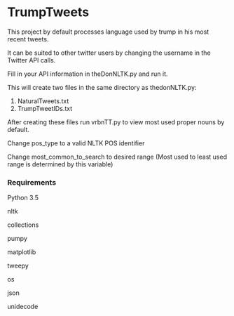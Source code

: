 # TrumpTweets
This project by default processes language used by trump in his most recent tweets. 

It can be suited to other twitter users by changing the username in the Twitter API calls. 

Fill in your API information in theDonNLTK.py and run it. 

This will create two files in the same directory as thedonNLTK.py: 
  1. NaturalTweets.txt
  2. TrumpTweetIDs.txt 

After creating these files run vrbnTT.py to view most used proper nouns by default. 

Change pos_type to a valid NLTK POS identifier  

Change most_common_to_search to desired range (Most used to least used range is determined by this variable)  

### Requirements ###
Python 3.5

nltk

collections

pumpy

matplotlib

tweepy

os

json

unidecode

